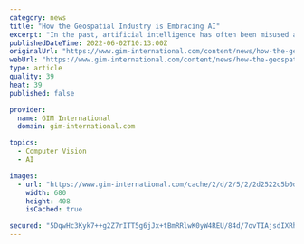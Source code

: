 ```yaml
---
category: news
title: "How the Geospatial Industry is Embracing AI"
excerpt: "In the past, artificial intelligence has often been misused as an umbrella term to the point where it was at risk of becoming an overhyped buzzword."
publishedDateTime: 2022-06-02T10:13:00Z
originalUrl: "https://www.gim-international.com/content/news/how-the-geospatial-industry-is-embracing-ai"
webUrl: "https://www.gim-international.com/content/news/how-the-geospatial-industry-is-embracing-ai"
type: article
quality: 39
heat: 39
published: false

provider:
  name: GIM International
  domain: gim-international.com

topics:
  - Computer Vision
  - AI

images:
  - url: "https://www.gim-international.com/cache/2/d/2/5/2/2d2522c5b0db1c97eb8bd2a92af7b9cbbc012446.png"
    width: 680
    height: 408
    isCached: true

secured: "5DqwHc3Kyk7++g2Z7rITT5g6jJx+tBmRRlwK0yW4REU/84d/7ovTIAjsdIXRhh6PR7dn667djUDMgyUsbrBFmjXdqhE+1VuKAUNe27D2MV6UgK0DfX2VqB1xCxwhWzzg3bsXy9EiEdkKFU3L2Sl6XxVJUp0cL0vGeHnc5k6loh16SeE4xDtquv3uP2nkadZ8cn6V6pX/Ri/eZV3F+b3UXWlhdvQc9FTHuoLluGOyPJOkLaoAJby6Uxq+7ml4ydMnREL15klvFL1LDefpRygagh5MH+cZ0koN5FMZ5UvZuhpsT4KMijNWnNOCWMQaHk8d6HpoCzsfXY/7FI0F0Q1/SN14NScheEgvaPeBGxAqvTE=;vheRiGavZTbiq7Qp0w8eBw=="
---
```


